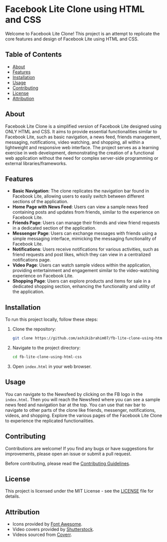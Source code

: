 # Facebook Lite Clone using HTML and CSS

Welcome to Facebook Lite Clone! This project is an attempt to replicate the core features and design of Facebook Lite using HTML and CSS.

## Table of Contents

- [About](#about)
- [Features](#features)
- [Installation](#installation)
- [Usage](#usage)
- [Contributing](#contributing)
- [License](#license)
- [Attribution](#attribution)

## About

Facebook Lite Clone is a simplified version of Facebook Lite designed using ONLY HTML and CSS. It aims to provide essential functionalities similar to Facebook Lite, such as basic navigation, a news feed, friends management, messaging, notifications, video watching, and shopping, all within a lightweight and responsive web interface. The project serves as a learning exercise in web development, demonstrating the creation of a functional web application without the need for complex server-side programming or external libraries/frameworks.

## Features

- **Basic Navigation**: The clone replicates the navigation bar found in Facebook Lite, allowing users to easily switch between different sections of the application.
- **Home Page with News Feed**: Users can view a sample news feed containing posts and updates from friends, similar to the experience on Facebook Lite.
- **Friends Page**: Users can manage their friends and view friend requests in a dedicated section of the application.
- **Messenger Page**: Users can exchange messages with friends using a simple messaging interface, mimicking the messaging functionality of Facebook Lite.
- **Notifications**: Users receive notifications for various activities, such as friend requests and post likes, which they can view in a centralized notifications page.
- **Video Page**: Users can watch sample videos within the application, providing entertainment and engagement similar to the video-watching experience on Facebook Lite.
- **Shopping Page**: Users can explore products and items for sale in a dedicated shopping section, enhancing the functionality and utility of the application.

## Installation

To run this project locally, follow these steps:

1. Clone the repository:

   ```bash
   git clone https://github.com/ashikibrahim07/fb-lite-clone-using-html-css.git
   ```

2. Navigate to the project directory:

   ```bash
   cd fb-lite-clone-using-html-css
   ```

3. Open `index.html` in your web browser.

## Usage

You can navigate to the Newsfeed by clicking on the FB logo in the `index.html`. Then you will reach the Newsfeed where you can see a sample news feed and navigation bar at the top. You can use that nav bar to navigate to other parts of the clone like friends, messenger, notifications, videos, and shopping. Explore the various pages of the Facebook Lite Clone to experience the replicated functionalities.

## Contributing

Contributions are welcome! If you find any bugs or have suggestions for improvements, please open an issue or submit a pull request.

Before contributing, please read the [Contributing Guidelines](CONTRIBUTING.md).

## License

This project is licensed under the MIT License - see the [LICENSE](LICENSE) file for details.

## Attribution

- Icons provided by [Font Awesome](https://fontawesome.com/).
- Video covers provided by [Shutterstock](https://www.shutterstock.com/).
- Videos sourced from [Coverr](https://coverr.co/).
